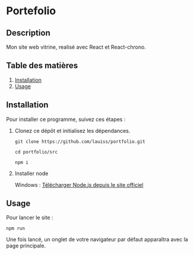 # Portefolio

## Description
Mon site web vitrine, realisé avec React et React-chrono.

## Table des matières
1. [Installation](#installation)
2. [Usage](#usage)

## Installation
Pour installer ce programme, suivez ces étapes :

1. Clonez ce dépôt et initialisez les dépendances.
    
       git clone https://github.com/lauiss/portfolio.git

       cd portfolio/src

       npm i

3. Installer node

      Windows : [Télécharger Node.js depuis le site officiel](https://nodejs.org/en)

## Usage
Pour lancer le site :

    npm run

Une fois lancé, un onglet de votre navigateur par défaut apparaîtra avec la page principale.
